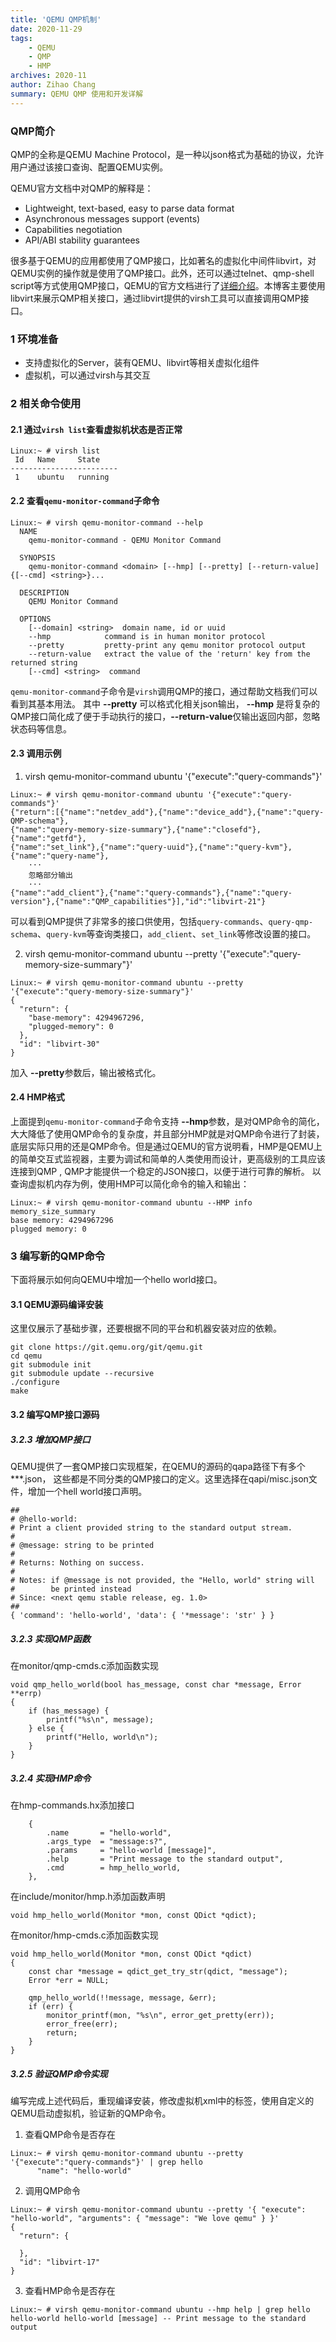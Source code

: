 ```yaml
---
title: 'QEMU QMP机制'
date: 2020-11-29
tags: 
    - QEMU
    - QMP
    - HMP
archives: 2020-11
author: Zihao Chang
summary: QEMU QMP 使用和开发详解
---
```



### QMP简介
QMP的全称是QEMU Machine Protocol，是一种以json格式为基础的协议，允许用户通过该接口查询、配置QEMU实例。

QEMU官方文档中对QMP的解释是：
* Lightweight, text-based, easy to parse data format
* Asynchronous messages support (events)
* Capabilities negotiation
* API/ABI stability guarantees

很多基于QEMU的应用都使用了QMP接口，比如著名的虚拟化中间件libvirt，对QEMU实例的操作就是使用了QMP接口。此外，还可以通过telnet、qmp-shell script等方式使用QMP接口，QEMU的官方文档进行了[详细介绍](https://wiki.qemu.org/Documentation/QMP)。本博客主要使用libvirt来展示QMP相关接口，通过libvirt提供的virsh工具可以直接调用QMP接口。


### 1 环境准备
* 支持虚拟化的Server，装有QEMU、libvirt等相关虚拟化组件
* 虚拟机，可以通过virsh与其交互

### 2 相关命令使用
#### 2.1 通过`virsh list`查看虚拟机状态是否正常

```
Linux:~ # virsh list
 Id   Name     State
------------------------
 1    ubuntu   running
```
#### 2.2 查看`qemu-monitor-command`子命令
```
Linux:~ # virsh qemu-monitor-command --help
  NAME
    qemu-monitor-command - QEMU Monitor Command

  SYNOPSIS
    qemu-monitor-command <domain> [--hmp] [--pretty] [--return-value] {[--cmd] <string>}...

  DESCRIPTION
    QEMU Monitor Command

  OPTIONS
    [--domain] <string>  domain name, id or uuid
    --hmp            command is in human monitor protocol
    --pretty         pretty-print any qemu monitor protocol output
    --return-value   extract the value of the 'return' key from the returned string
    [--cmd] <string>  command
```

`qemu-monitor-command`子命令是`virsh`调用QMP的接口，通过帮助文档我们可以看到其基本用法。
其中 **--pretty** 可以格式化相关json输出， **--hmp** 是将复杂的QMP接口简化成了便于手动执行的接口，**--return-value**仅输出返回内部，忽略状态码等信息。

#### 2.3 调用示例

1. virsh qemu-monitor-command ubuntu '{"execute":"query-commands"}' 

```
Linux:~ # virsh qemu-monitor-command ubuntu '{"execute":"query-commands"}' 
{"return":[{"name":"netdev_add"},{"name":"device_add"},{"name":"query-QMP-schema"},
{"name":"query-memory-size-summary"},{"name":"closefd"},{"name":"getfd"},
{"name":"set_link"},{"name":"query-uuid"},{"name":"query-kvm"},{"name":"query-name"},
    ···
    忽略部分输出
    ···
{"name":"add_client"},{"name":"query-commands"},{"name":"query-version"},{"name":"QMP_capabilities"}],"id":"libvirt-21"}
```
可以看到QMP提供了非常多的接口供使用，包括`query-commands`、`query-qmp-schema`、`query-kvm`等查询类接口，`add_client`、`set_link`等修改设置的接口。

2. virsh qemu-monitor-command ubuntu --pretty '{"execute":"query-memory-size-summary"}'
```
Linux:~ # virsh qemu-monitor-command ubuntu --pretty '{"execute":"query-memory-size-summary"}'
{
  "return": {
    "base-memory": 4294967296,
    "plugged-memory": 0
  },
  "id": "libvirt-30"
}

```
加入 **--pretty**参数后，输出被格式化。

#### 2.4 HMP格式
上面提到`qemu-monitor-command`子命令支持 **--hmp**参数，是对QMP命令的简化，大大降低了使用QMP命令的复杂度，并且部分HMP就是对QMP命令进行了封装，底层实际只用的还是QMP命令。但是通过QEMU的官方说明看，HMP是QEMU上的简单交互式监视器，主要为调试和简单的人类使用而设计，更高级别的工具应该连接到QMP , QMP才能提供一个稳定的JSON接口，以便于进行可靠的解析。
以查询虚拟机内存为例，使用HMP可以简化命令的输入和输出：
```
Linux:~ # virsh qemu-monitor-command ubuntu --HMP info memory_size_summary
base memory: 4294967296
plugged memory: 0
```

### 3 编写新的QMP命令
下面将展示如何向QEMU中增加一个hello world接口。

#### 3.1 QEMU源码编译安装
这里仅展示了基础步骤，还要根据不同的平台和机器安装对应的依赖。
```
git clone https://git.qemu.org/git/qemu.git
cd qemu
git submodule init
git submodule update --recursive
./configure
make
```

#### 3.2 编写QMP接口源码

##### 3.2.3 增加QMP接口
QEMU提供了一套QMP接口实现框架，在QEMU的源码的qapa路径下有多个***.json， 这些都是不同分类的QMP接口的定义。这里选择在qapi/misc.json文件，增加一个hell world接口声明。
```
##
# @hello-world:
# Print a client provided string to the standard output stream.
#
# @message: string to be printed
#
# Returns: Nothing on success.
#
# Notes: if @message is not provided, the "Hello, world" string will
#        be printed instead
# Since: <next qemu stable release, eg. 1.0>
##
{ 'command': 'hello-world', 'data': { '*message': 'str' } }
```

##### 3.2.3 实现QMP函数
在monitor/qmp-cmds.c添加函数实现
```
void qmp_hello_world(bool has_message, const char *message, Error **errp)
{
    if (has_message) {
        printf("%s\n", message);
    } else {
        printf("Hello, world\n");
    }
}

```

##### 3.2.4 实现HMP命令
在hmp-commands.hx添加接口
```
    {
        .name       = "hello-world",
        .args_type  = "message:s?",
        .params     = "hello-world [message]",
        .help       = "Print message to the standard output",
        .cmd        = hmp_hello_world,
    },
```
在include/monitor/hmp.h添加函数声明
```
void hmp_hello_world(Monitor *mon, const QDict *qdict);
```

在monitor/hmp-cmds.c添加函数实现
```
void hmp_hello_world(Monitor *mon, const QDict *qdict)
{
    const char *message = qdict_get_try_str(qdict, "message");
    Error *err = NULL;

    qmp_hello_world(!!message, message, &err);
    if (err) {
        monitor_printf(mon, "%s\n", error_get_pretty(err));
        error_free(err);
        return;
    }
}
```
##### 3.2.5 验证QMP命令实现
编写完成上述代码后，重现编译安装，修改虚拟机xml中的<emulator>标签，使用自定义的QEMU启动虚拟机，验证新的QMP命令。
1. 查看QMP命令是否存在
```
Linux:~ # virsh qemu-monitor-command ubuntu --pretty '{"execute":"query-commands"}' | grep hello
      "name": "hello-world"
```

2. 调用QMP命令
```
Linux:~ # virsh qemu-monitor-command ubuntu --pretty '{ "execute": "hello-world", "arguments": { "message": "We love qemu" } }'
{
  "return": {

  },
  "id": "libvirt-17"
}
```
3. 查看HMP命令是否存在
```
Linux:~ # virsh qemu-monitor-command ubuntu --hmp help | grep hello
hello-world hello-world [message] -- Print message to the standard output

```